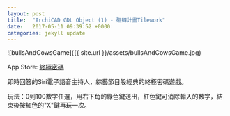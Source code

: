 ```yaml
---
layout: post
title:  "ArchiCAD GDL Object (1) - 磁磚計畫Tilework"
date:   2017-05-11 09:39:52 +0000
categories: jekyll update
---
```

![bullsAndCowsGame]({{ site.url }}/assets/bullsAndCowsGame.jpg)

App Store: [終極密碼][App-Store]

即時回答的Siri電子語音主持人，綜藝節目般經典的終極密碼遊戲。

玩法：0到100數字任選，用右下角的綠色鍵送出，紅色鍵可消除輸入的數字，結束後按紅色的"X"鍵再玩一次。

 



[App-Store]: https://itunes.apple.com/tw/app/%E7%B5%82%E6%A5%B5%E5%AF%86%E7%A2%BC/id1137017776?l=zh&mt=8

